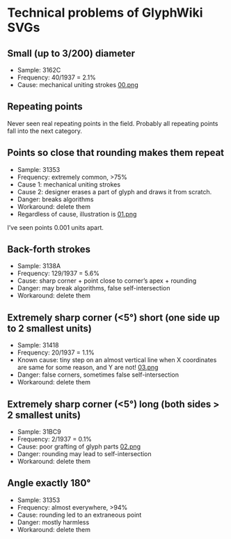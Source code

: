 # Technical problems of GlyphWiki SVGs

## Small (up to 3/200) diameter

* Sample: 3162C
* Frequency: 40/1937 = 2.1%
* Cause: mechanical uniting strokes [00.png](00.png)

## Repeating points

Never seen real repeating points in the field. Probably all repeating points fall into the next category.

## Points so close that rounding makes them repeat

* Sample: 31353
* Frequency: extremely common, >75%
* Cause 1: mechanical uniting strokes
* Cause 2: designer erases a part of glyph and draws it from scratch.
* Danger: breaks algorithms
* Workaround: delete them
* Regardless of cause, illustration is [01.png](01.png)

I’ve seen points 0.001 units apart.

## Back-forth strokes

* Sample: 3138A
* Frequency: 129/1937 = 5.6%
* Cause: sharp corner + point close to corner’s apex + rounding
* Danger: may break algorithms, false self-intersection
* Workaround: delete them

## Extremely sharp corner (<5°) short (one side up to 2 smallest units)

* Sample: 31418
* Frequency: 20/1937 = 1.1%
* Known cause: tiny step on an almost vertical line when X coordinates are same for some reason, and Y are not! [03.png](03.png)
* Danger: false corners, sometimes false self-intersection
* Workaround: delete them

## Extremely sharp corner (<5°) long (both sides > 2 smallest units)

* Sample: 31BC9
* Frequency: 2/1937 = 0.1%
* Cause: poor grafting of glyph parts [02.png](02.png)
* Danger: rounding may lead to self-intersection
* Workaround: delete them

## Angle exactly 180°

* Sample: 31353
* Frequency: almost everywhere, >94%
* Cause: rounding led to an extraneous point
* Danger: mostly harmless
* Workaround: delete them
